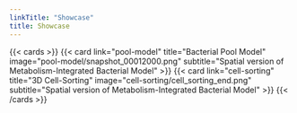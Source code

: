 ```yaml
---
linkTitle: "Showcase"
title: Showcase
---
```


{{< cards >}}
    {{<
        card link="pool-model"
        title="Bacterial Pool Model"
        image="pool-model/snapshot_00012000.png"
        subtitle="Spatial version of Metabolism-Integrated Bacterial Model"
    >}}
    {{<
        card link="cell-sorting"
        title="3D Cell-Sorting"
        image="cell-sorting/cell_sorting_end.png"
        subtitle="Spatial version of Metabolism-Integrated Bacterial Model"
    >}}
{{< /cards >}}
